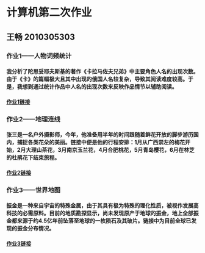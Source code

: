 #  计算机第二次作业
##  王畅  2010305303


### 作业1——人物词频统计
#### 我分析了陀思妥耶夫斯基的著作《卡拉马佐夫兄弟》中主要角色人名的出现次数。由于《卡》的篇幅极大且其中出现的俄国人名较复杂，导致其阅读难度较高。于是，我想到通过统计作品中人名的出现次数来反映作品情节以辅助阅读。
#### [作业1链接](http://mksw20.github.io/wordfreq_Pie.html)


### 作业2——地理连线
#### 张三是一名户外摄影师，今年，他准备用半年的时间跟随着鲜花开放的脚步游历国内，捕捉各类花朵的美丽。链接中便是他的行程安排：1月从广西崇左的梅花开始，2月大理山茶花，3月南京玉兰花，4月合肥桃花，5月青岛樱花，6月在林芝的杜鹃花下结束旅程。
#### [作业2链接](http://mksw20.github.io/fly_after_flower.html)


### 作业3——世界地图
#### 振金是一种来自宇宙的特殊金属，由于其具有极为特殊的理化性质，被视作发展高科技的必需原料。目前的地质勘探显示，尚未发现原产于地球的振金，地上全部振金都来源于约4.5亿年前坠落至地球的一枚陨石及其破片。链接中为目前全球已发现的振金分布情况。
#### [作业3链接](http://mksw20.github.io/Vibranium.html)
